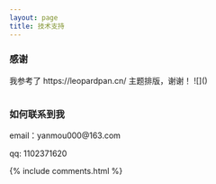 ```yaml
---
layout: page
title: 技术支持
---
```


<h3> 感谢</h3>
我参考了 https://leopardpan.cn/  主题排版，谢谢！
![]()

![]()

<h3> 如何联系到我 </h3>

<p>
email：yanmou000@163.com   
<p>
qq: 1102371620  
<p>

{% include comments.html %}
